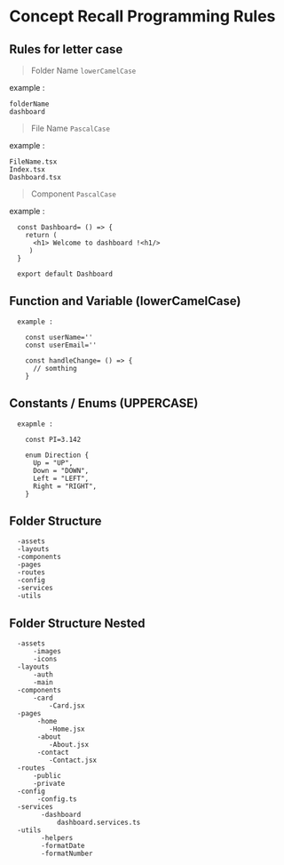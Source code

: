# Concept Recall Programming Rules

## Rules for letter case

> Folder Name `lowerCamelCase`

example : 
  
    folderName
    dashboard
    
> File Name `PascalCase`

example : 
  
    FileName.tsx
    Index.tsx
    Dashboard.tsx
    
    
 > Component `PascalCase`
 
 example :
      
      const Dashboard= () => {
        return (
          <h1> Welcome to dashboard !<h1/>
         )
      }
    
      export default Dashboard
      
      
  ## Function and Variable (lowerCamelCase)
      
      example :
      
        const userName=''
        const userEmail=''
        
        const handleChange= () => {
          // somthing
        }
        
   
   ## Constants / Enums (UPPERCASE)
   
      exapmle :
      
        const PI=3.142
        
        enum Direction {
          Up = "UP",
          Down = "DOWN",
          Left = "LEFT",
          Right = "RIGHT",
        }
        
   
   
   ## Folder Structure
    
      -assets
      -layouts
      -components
      -pages
      -routes
      -config
      -services
      -utils
 
   ## Folder Structure Nested
    
      -assets
          -images
          -icons
      -layouts
          -auth
          -main
      -components
          -card
              -Card.jsx
      -pages
           -home
              -Home.jsx
           -about
              -About.jsx
           -contact
              -Contact.jsx
      -routes
          -public
          -private
      -config
           -config.ts
      -services
            -dashboard
                dashboard.services.ts
      -utils
            -helpers
            -formatDate
            -formatNumber
 
      
        
        
        
        
        
        
        
        
        
        
        
        
        
        
        
        
        
        
        
        
        
        
  
    
